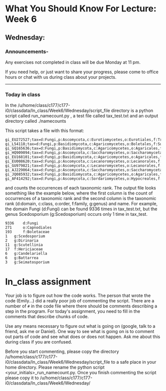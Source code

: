 # What You Should Know For Lecture: Week 6

## Wednesday:

### Announcements-

Any exercises not completed in class will be due Monday at 11 pm.   

If you need help, or just want to share your progress, please come to office hours or chat with us during class about your projects.

---
### Today in class

In the /u/home/class/c177/c177-i0/classdata/In_class/Week6/Wednesday/script_file directory is a python script called run_namecount.py , a test file called tax_test.txt and an output directory called ./namecounts

This script takes a file with this format:

```
gi_EU272527;tax=d:Fungi,p:Ascomycota,c:Eurotiomycetes,o:Eurotiales,f:Trichocomaceae,g:Paecilomyces;
gi_L54118;tax=d:Fungi,p:Basidiomycota,c:Agaricomycetes,o:Boletales,f:Suillaceae,g:Suillus;
gi_GQ165636;tax=d:Fungi,p:Basidiomycota,c:Agaricomycetes,o:Agaricales,f:Cortinariaceae,g:Phaeocollybia;
gi_HQ909094;tax=d:Fungi,p:Ascomycota,c:Saccharomycetes,o:Saccharomycetales,f:Saccharomycodaceae,g:Hanseniaspora;
gi_EU168101;tax=d:Fungi,p:Basidiomycota,c:Agaricomycetes,o:Agaricales,f:Coprinaceae,g:Coprinus;
gi_EU008620;tax=d:Fungi,p:Ascomycota,c:Lecanoromycetes,o:Lecanorales,f:Stereocaulaceae,g:Lepraria;
gi_GU979821;tax=d:Fungi,p:Ascomycota,c:Lecanoromycetes,o:Lecanorales,f:Parmeliaceae,g:Parmelina;
gi_AJ229064;tax=d:Fungi,p:Ascomycota,c:Saccharomycetes,o:Saccharomycetales,f:Saccharomycetaceae,g:Saccharomyces;
gi_JQ085932;tax=d:Fungi,p:Basidiomycota,c:Agaricomycetes,o:Agaricales,f:Inocybaceae,g:Inocybe;
gi_AF414292;tax=d:Fungi,p:Ascomycota,c:Sordariomycetes,o:Hypocreales,f:Hypocreaceae,g:Hypocrea;
```

and counts the occurrences of each taxonomic rank.  The output file looks something like the example below, where the first column is the count of occurrences of a taxonomic rank and the second column is the taxonomic rank (d:domain, c:class, o:order, f:family, g:genus) and name. For example, the domain Fungi (d:Fungi) can be found 9336 times in tax_test.txt, but the genus Scedosporium (g:Scedosporium) occurs only 1 time in tax_test.

```
9336 	d:Fungi
271 	o:Capnodiales
193 	f:Boletaceae
1 	g:Scedosporium
2 	g:Dirinaria
11 	g:Scutellinia
17 	f:Hericiaceae
6 	g:Candelariella
6 	g:Battarrea
3 	g:Seimatosporium
```

# In_class assignment

Your job is to figure out how the code works. The person that wrote the code (Emily...) did a really poor job of commenting the script. There are a number of `#` in the code file where there should be comments describing a step in the program.  For today's assignment, you need to fill in the comments that describe chunks of code.

Use any means necessary to figure out what is going on (google, talk to a friend, ask me or Daniel). One way to see what is going on is to comment out parts of code and see what does or does not happen. Ask me about this during class if you are confused.

Before you start commenting, please copy the directory /u/home/class/c177/c177-i0/classdata/In_class/Week6/Wednesday/script_file to a safe place in your home directory.  Please rename the python script <your_initials>\_run_namecount.py.  Once you finish commenting the script please copy it to /u/home/class/c177/c177-i0/classdata/In_class/Week6/Wednesday/
